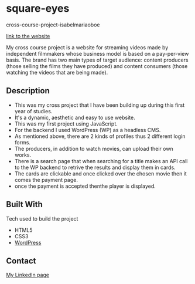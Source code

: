 # square-eyes
cross-course-project-isabelmariaoboe

[link to the website](https://rad-lily-ba5718.netlify.app/)

My cross course project is a website for streaming videos made by independent filmmakers whose business model is based on a pay-per-view basis. The brand has two main types of target audience: content producers (those selling the films they have produced) and content consumers (those watching the videos that are being made).

## Description

- This was my cross project that I have been building up during this first year of studies.
- It's a dynamic, aesthetic and easy to use website.
- This was my first project using JavaScript.
- For the backend I used WordPress (WP) as a headless CMS.
- As mentioned above, there are 2 kinds of profiles thus 2 different login forms.
- The producers, in addition to watch movies, can upload their own works.
- There is a search page that when searching for a title makes an API call to the WP backend to retrive the results and display them in cards.
- The cards are clickable and once clicked over the chosen movie then it comes the payment page.
- once the payment is accepted thenthe player is displayed.

## Built With

Tech used to build the project

- HTML5
- CSS3
- [WordPress](https://www.wordpress.org/)

## Contact

[My LinkedIn page](https://www.linkedin.com/in/isabel-mar%C3%ADa-guner-velasco-b25607190/)
